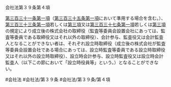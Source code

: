 会社法第３９条第４項

[第三百三十一条第一項](会社法＿＿＿＿第３３１条第１項)（[第三百三十五条第一項](会社法＿＿＿＿第３３５条第１項)において準用する場合を含む。）、[第三百三十三条第一項](会社法＿＿＿＿第３３３条第１項)若しくは[第三項](会社法＿＿＿＿第３９条第３項)又は[第三百三十七条第一項](会社法＿＿＿＿第３３７条第１項)若しくは[第三項](会社法＿＿＿＿第３９条第３項)の規定により成立後の株式会社の取締役（監査等委員会設置会社にあっては、監査等委員である取締役又はそれ以外の取締役）、会計参与、監査役又は会計監査人となることができない者は、それぞれ設立時取締役（成立後の株式会社が監査等委員会設置会社である場合にあっては、設立時監査等委員である設立時取締役又はそれ以外の設立時取締役）、設立時会計参与、設立時監査役又は設立時会計監査人（以下この節において「設立時役員等」という。）となることができない。

#会社法
#会社法/第３９条
#会社法/第３９条/第４項
